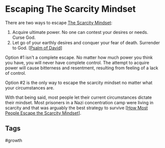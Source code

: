 # Escaping The Scarcity Mindset

There are two ways to escape [The Scarcity Mindset](../202308040127/README.md):  
1. Acquire ultimate power. No one can contest your desires or needs. Curse God.  
2. Let go of your earthly desires and conquer your fear of death. Surrender to God. [[Psalm of David](https://www.biblegateway.com/passage/?search=Psalm+23%3A1-6&version=ESV)]  

Option #1 isn't a complete escape. No matter how much power you think you have, you will never have complete control. The attempt to acquire power will cause bitterness and resentment, resulting from feeling of a lack of control.  

Option #2 is the only way to escape the scarcity mindset no matter what your circumstances are.  

With that being said, most people let their current circumstances dictate their mindset. Most prisoners in a Nazi concentration camp were living in scarcity and that was arguably the best strategy to survive [[How Most People Escape the Scarcity Mindset](../202308041642/README.md)].  

## Tags
#growth
